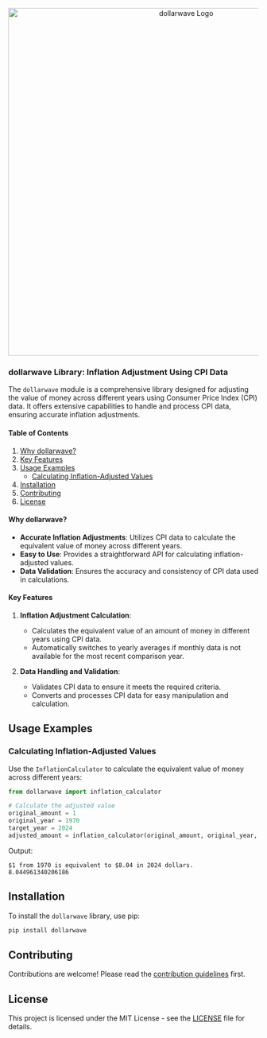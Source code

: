 <p align="center">
  <img src="https://raw.githubusercontent.com/cedricmoorejr/dollarwave/main/dollarwave/assets/py_dollarwave_logo.png" alt="dollarwave Logo" width="700"/>
</p>


### dollarwave Library: Inflation Adjustment Using CPI Data

The `dollarwave` module is a comprehensive library designed for adjusting the value of money across different years using Consumer Price Index (CPI) data. It offers extensive capabilities to handle and process CPI data, ensuring accurate inflation adjustments.

#### Table of Contents
1. [Why dollarwave?](#why-dollarwave)
2. [Key Features](#key-features)
3. [Usage Examples](#usage-examples)
    - [Calculating Inflation-Adjusted Values](#calculating-inflation-adjusted-values)
4. [Installation](#installation)
5. [Contributing](#contributing)
6. [License](#license)

#### Why dollarwave?

- **Accurate Inflation Adjustments**: Utilizes CPI data to calculate the equivalent value of money across different years.
- **Easy to Use**: Provides a straightforward API for calculating inflation-adjusted values.
- **Data Validation**: Ensures the accuracy and consistency of CPI data used in calculations.

#### Key Features

1. **Inflation Adjustment Calculation**:
   - Calculates the equivalent value of an amount of money in different years using CPI data.
   - Automatically switches to yearly averages if monthly data is not available for the most recent comparison year.

2. **Data Handling and Validation**:
   - Validates CPI data to ensure it meets the required criteria.
   - Converts and processes CPI data for easy manipulation and calculation.

## Usage Examples

### Calculating Inflation-Adjusted Values

Use the `InflationCalculator` to calculate the equivalent value of money across different years:

```python
from dollarwave import inflation_calculator

# Calculate the adjusted value
original_amount = 1
original_year = 1970
target_year = 2024
adjusted_amount = inflation_calculator(original_amount, original_year, target_year)
```
Output:
```
$1 from 1970 is equivalent to $8.04 in 2024 dollars.
8.044961340206186
```

## Installation

To install the `dollarwave` library, use pip:

```bash
pip install dollarwave
```

## Contributing

Contributions are welcome! Please read the [contribution guidelines](CONTRIBUTING.md) first.

## License

This project is licensed under the MIT License - see the [LICENSE](LICENSE) file for details.
